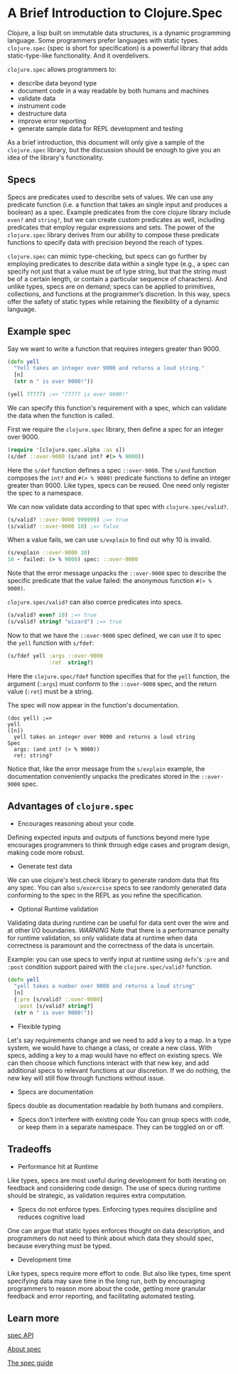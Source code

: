 # A Brief Introduction to Clojure.Spec

Clojure, a lisp built on immutable data structures, is a dynamic programming language. Some programmers prefer languages with static types. `clojure.spec` (spec is short for specification) is a powerful library that adds static-type-like functionality. And it overdelivers.

`clojure.spec` allows programmers to:

- describe data beyond type
- document code in a way readable by both humans and machines
- validate data
- instrument code
- destructure data
- improve error reporting
- generate sample data for REPL development and testing

As a brief introduction, this document will only give a sample of the `clojure.spec` library, but the discussion should be enough to give you an idea of the library's functionality.

## Specs
Specs are predicates used to describe sets of values. We can use any predicate function (i.e. a function that takes an single input and produces a boolean) as a spec. Example predicates from the core clojure library include `even?` and `string?`, but we can create custom predicates as well, including predicates that employ regular expressions and sets. The power of the `clojure.spec` library derives from our ability to compose these predicate functions to specify data with precision beyond the reach of types.

`clojure.spec` can mimic type-checking, but specs can go further by employing predicates to describe data within a single type (e.g., a spec can specify not just that a value must be of type string, but that the string must be of a certain length, or contain a particular sequence of characters). And unlike types, specs are on demand; specs can be applied to primitives, collections, and functions at the programmer’s discretion. In this way, specs offer the safety of static types while retaining the flexibility of a dynamic language. 

## Example spec
Say we want to write a function that requires integers greater than 9000. 

```clojure
(defn yell 
  "Yell takes an integer over 9000 and returns a loud string."
  [n]
  (str n " is over 9000!"))

(yell 77777) ;=> "77777 is over 9000!"
```

We can specify this function's requirement with a spec, which can validate the data when the function is called.

First we require the `clojure.spec` library, then define a spec for an integer over 9000.

```clojure 
(require '[clojure.spec.alpha :as s])
(s/def ::over-9000 (s/and int? #(> % 9000))
```

Here the `s/def` function defines a spec `::over-9000`. The `s/and` function composes the `int?` and `#(> % 9000)` predicate functions to define an integer greater than 9000. Like types, specs can be reused. One need only register the spec to a namespace.

We can now validate data according to that spec with `clojure.spec/valid?`.

```clojure
(s/valid? ::over-9000 999999) ;=> true
(s/valid? ::over-9000 10) ;=> false
```

When a value fails, we can use `s/explain` to find out why 10 is invalid.

```clojure
(s/explain ::over-9000 10)
10 - failed: (> % 9000) spec: ::over-9000
```

Note that the error message unpacks the `::over-9000` spec to describe the specific predicate that the value failed: the anonymous function `#(> % 9000)`.

`clojure.spec/valid?` can also coerce predicates into specs.

```clojure
(s/valid? even? 10) ;=> true
(s/valid? string? "wizard") ;=> true
```

Now to that we have the `::over-9000` spec defined, we can use it to spec the `yell` function with `s/fdef`:

```clojure
(s/fdef yell :args ::over-9000
             :ret  string?)
```

Here the `clojure.spec/fdef` function specifies that for the `yell` function, the argument (`:args`) must conform to the `::over-9000` spec, and the return value (`:ret`) must be a string.

The spec will now appear in the function's documentation.

```
(doc yell) ;=>
yell
([n])
  yell takes an integer over 9000 and returns a loud string
Spec
  args: (and int? (> % 9000))
  ret: string?
```

Notice that, like the error message from the `s/explain` example, the documentation conveniently unpacks the predicates stored in the `::over-9000` spec.

## Advantages of `clojure.spec`

- Encourages reasoning about your code.

Defining expected inputs and outputs of functions beyond mere type encourages programmers to think through edge cases and program design, making code more robust.

- Generate test data

We can use clojure's test.check library to generate random data that fits any spec. You can also `s/excercise` specs to see randomly generated data conforming to the spec in the REPL as you refine the specification.

- Optional Runtime validation

Validating data during runtime can be useful for data sent over the wire and at other I/O boundaries. *WARNING* Note that there is a performance penalty for runtime validation, so only validate data at runtime when data correctness is paramount and the correctness of the data is uncertain.

Example: you can use specs to verify input at runtime using `defn`'s `:pre` and `:post` condition support paired with the `clojure.spec/valid?` function.

```clojure
(defn yell
  "yell takes a number over 9000 and returns a loud string"
  [n]
  {:pre [s/valid? ::over-9000]
   :post [s/valid? string?]
  (str n " is over 9000!"))
```

- Flexible typing

Let's say requirements change and we need to add a key to a map. In a type system, we would have to change a class, or create a new class. With specs, adding a key to a map would have no effect on existing specs. We can then choose which functions interact with that new key, and add additional specs to relevant functions at our discretion. If we do nothing, the new key will still flow through functions without issue.

- Specs are documentation

Specs double as documentation readable by both humans and compilers.

- Specs don't interfere with existing code
You can group specs with code, or keep them in a separate namespace. They can be toggled on or off.

## Tradeoffs

- Performance hit at Runtime

Like types, specs are most useful during development for both iterating on  feedback and considering code design. The use of specs during runtime should be strategic, as validation requires extra computation. 

- Specs do not enforce types. Enforcing types requires discipline and reduces
cognitive load

One can argue that static types enforces thought on data description, and programmers do not need to think about which data they should spec, because everything must be typed.

- Development time

Like types, specs require more effort to code. But also like types, time spent specifying data may save time in the long run, both by encouraging programmers to reason more about the code, getting more granular feedback and error reporting, and facilitating automated testing.


## Learn more

[spec API](https://clojure.github.io/spec.alpha/clojure.spec.alpha-api.html#clojure.spec.alpha)

[About spec](https://clojure.org/about/spec)

[The spec guide](https://clojure.org/guides/spec)